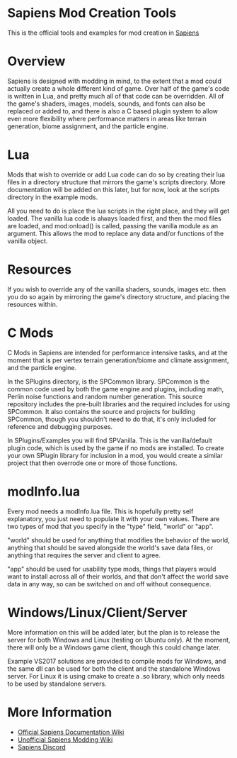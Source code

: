# Sapiens Mod Creation Tools
This is the official tools and examples for mod creation in [Sapiens](https://playsapiens.com)

# Overview

Sapiens is designed with modding in mind, to the extent that a mod could actually create a whole different kind of game. Over half of the game's code is written in Lua, and pretty much all of that code can be overridden. All of the game's shaders, images, models, sounds, and fonts can also be replaced or added to, and there is also a C based plugin system  to allow even more flexibility where performance matters in areas like terrain generation, biome assignment, and the particle engine. 

# Lua

Mods that wish to override or add Lua code can do so by creating their lua files in a directory structure that mirrors the game's scripts directory. More documentation will be added on this later, but for now, look at the scripts directory in the example mods.

All you need to do is place the lua scripts in the right place, and they will get loaded. The vanilla lua code is always loaded first, and then the mod files are loaded, and mod:onload() is called, passing the vanilla module as an argument. This allows the mod to replace any data and/or functions of the vanilla object.

# Resources

If you wish to override any of the vanilla shaders, sounds, images etc. then you do so again by mirroring the game's directory structure, and placing the resources within.

# C Mods

C Mods in Sapiens are intended for performance intensive tasks, and at the moment that is per vertex terrain generation/biome and climate assignment, and the particle engine.

In the SPlugins directory, is the SPCommon library. SPCommon is the common code used by both the game engine and plugins, including math, Perlin noise functions and random number generation. This source repository includes the pre-built libraries and the required includes for using SPCommon. It also contains the source and projects for building SPCommon, though you shouldn't need to do that, it's only included for reference and debugging purposes. 

In SPlugins/Examples you will find SPVanilla. This is the vanilla/default plugin code, which is used by the game if no mods are installed. To create your own SPlugin library for inclusion in a mod, you would create a similar project that then overrode one or more of those functions.

# modInfo.lua

Every mod needs a modInfo.lua file. This is hopefully pretty self explanatory, you just need to populate it with your own values. There are two types of mod that you specify in the "type" field, "world" or "app". 

"world" should be used for anything that modifies the behavior of the world, anything that should be saved alongside the world's save data files, or anything that requires the server and client to agree. 

"app" should be used for usability type mods, things that players would want to install across all of their worlds, and that don't affect the world save data in any way, so can be switched on and off without consequence.

# Windows/Linux/Client/Server

More information on this will be added later, but the plan is to release the server for both Windows and Linux (testing on Ubuntu only). At the moment, there will only be a Windows game client, though this could change later.

Example VS2017 solutions are provided to compile mods for Windows, and the same dll can be used for both the client and the standalone Windows server. For Linux it is using cmake to create a .so library, which only needs to be used by standalone servers.

# More Information

- [Official Sapiens Documentation Wiki](https://github.com/mjdave/sapiens-mod-creation/wiki)
- [Unofficial Sapiens Modding Wiki](https://wiki.sapiens.dev/)
- [Sapiens Discord](https://discord.gg/VAkYw2r)
